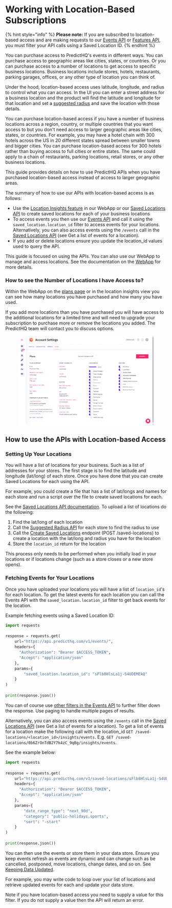 # Working with Location-Based Subscriptions

{% hint style="info" %}
**Please note:** If you are subscribed to location-based access and are making requests to our [Events API](../../../../api/events/) or [Features API](../../../../api/features/), you must filter your API calls using a Saved Location ID.
{% endhint %}

You can purchase access to PredictHQ's events in different ways. You can purchase access to geographic areas like cities, states, or countries. Or you can purchase access to a number of locations to get access to specific business locations. Business locations include stores, hotels, restaurants, parking garages, offices, or any other type of location you can think of.

Under the hood, location-based access uses latitude, longitude, and radius to control what you can access. In the UI you can enter a street address for a business location and the product will find the latitude and longitude for that location and set a [suggested radius](../../../../api/suggested-radius/get-suggested-radius.md) and save the location with those details.

You can purchase location-based access if you have a number of business locations across a region, country, or multiple countries that you want access to but you don't need access to larger geographic areas like cities, states, or countries. For example, you may have a hotel chain with 300 hotels across the US in 20 different states spread between smaller towns and bigger cities. You can purchase location-based access for 300 hotels rather than buying access to full cities or entire states. The same could apply to a chain of restaurants, parking locations, retail stores, or any other business locations.

This guide provides details on how to use PredictHQ APIs when you have purchased location-based access instead of access to larger geographic areas.

The summary of how to use our APIs with location-based access is as follows:

* Use the [Location Insights feature](../../../../webapp-support/location-insights/an-overview-of-location-insights.md) in our WebApp or our [Saved Locations API](../../../../api/saved-locations/) to create saved locations for each of your business locations
* To access events you then use our [Events API](../../../../api/events/search-events.md) and call it using the `saved_location.location_id` filter to access events for your locations. Alternatively, you can also access events using the `/events` call in the [Saved Locations API](../../../../api/saved-locations/search-saved-locations.md) (see Get a list of events for a location).
* If you add or delete locations ensure you update the location\_id values used to query the API.

This guide is focused on using the APIs. You can also use our WebApp to manage and access locations. See the documentation on the [WebApp](https://www.predicthq.com/support) for more details.

### How to see the Number of Locations I have Access to?

Within the WebApp on the [plans page](https://control.predicthq.com/settings/plans/api) or in the location insights view you can see how many locations you have purchased and how many you have used.

If you add more locations than you have purchased you will have access to the additional locations for a limited time and will need to upgrade your subscription to purchase more or remove the locations you added. The PredictHQ team will contact you to discuss options.

<figure><img src="../../../../.gitbook/assets/location-insights-number-purchased.png" alt=""><figcaption></figcaption></figure>

## How to use the APIs with Location-based Access

### Setting Up Your Locations

You will have a list of locations for your business. Such as a list of addresses for your stores. The first stage is to find the latitude and longitude (lat/long) of each store. Once you have done that you can create Saved Locations for each using the API.

For example, you could create a file that has a list of lat/longs and names for each store and run a script over the file to create saved locations for each.

See the [Saved Locations API documentation](../../../../api/saved-locations/). To upload a list of locations do the following:

1. Find the lat/long of each location
2. Call the [Suggested Radius API](../../../../api/suggested-radius/get-suggested-radius.md) for each store to find the radius to use
3. Call the [Create Saved Locations](../../../../api/saved-locations/create-a-saved-location.md) endpoint (POST /saved-locations) to create a location with the lat/long and radius you have for the location
4. Store the `location_id` return for the location

This process only needs to be performed when you initially load in your locations or if locations change (such as a store closes or a new store opens).

### Fetching Events for Your Locations

Once you have uploaded your locations you will have a list of `location_id`'s for each location. To get the latest events for each location you can call the Events API with the `saved_location.location_id` filter to get back events for the location.

Example fetching events using a Saved Location ID:

```python
import requests

response = requests.get(
    url="https://api.predicthq.com/v1/events/",
    headers={
      "Authorization": "Bearer $ACCESS_TOKEN",
      "Accept": "application/json"
    },
    params={
        "saved_location.location_id": "sFlb8HlsLa1j-S4UDEMEkQ"
    }
)

print(response.json())
```

You can of course use [other filters in the Events API](../../../../api/events/search-events.md#query-parameters) to further filter down the response. Use paging to handle multiple pages of results.

Alternatively, you can also access events using the `/events` call in the [Saved Locations API](../../../../api/saved-locations/search-events-for-a-saved-location.md) (see Get a list of events for a location). To get a list of events for a location make the following call with the location\_id `GET /saved-locations/<location_id>/insights/events`. E.g. `GET /saved-locations/0b6ZrOnTdB2Y7k4zC_9qBg/insights/events`.

See the example below:

```python
import requests

response = requests.get(
    url="https://api.predicthq.com/v1/saved-locations/sFlb8HlsLa1j-S4UDEMEkQ/events",
    headers={
      "Authorization": "Bearer $ACCESS_TOKEN",
      "Accept": "application/json"
    },
    params={
        "date_range_type": "next_90d",
        "category": "public-holidays,sports",
        "sort": "-start"
    }
)

print(response.json())
```

You can then use the events or store them in your data store. Ensure you keep events refresh as events are dynamic and can change such as be cancelled, postponed, move locations, change dates, and so on. See [Keeping Data Updated](../../../../integrations/integration-guides/keep-data-updated-via-api.md).

For example, you may write code to loop over your list of locations and retrieve updated events for each and update your data store.

Note if you have location-based access you need to supply a value for this filter. If you do not supply a value then the API will return an error.
